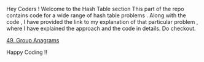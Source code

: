 Hey Coders ! 
Welcome to the Hash Table section 
This part of the repo contains code for a wide range of hash table problems .
Along with the code , I have provided the link to my explanation of that particular problem , where I have explained the approach and the code in details.
Do checkout.

[49. Group Anagrams](https://leetcode.com/problems/group-anagrams/solutions/5755278/group-anagrams-easiest-explanation-youll-see)



Happy Coding !!
